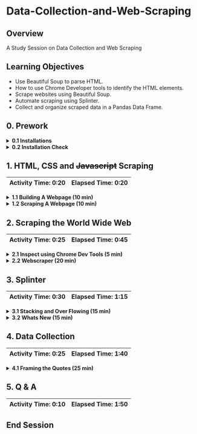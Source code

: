 # Data-Collection-and-Web-Scraping

## Overview
A Study Session on Data Collection and Web Scraping

## Learning Objectives

* Use Beautiful Soup to parse HTML.
* How to use Chrome Developer tools to identify the HTML elements. 
* Scrape websites using Beautiful Soup.
* Automate scraping using Splinter.
* Collect and organize scraped data in a Pandas Data Frame. 

## 0. Prework

<details>
<summary><strong>0.1 Installations</strong></summary>

The following tools and packages are required for the successful working of the activities: 

* `Chrome`
* `Chrome Driver`
* `Beautiful Soup`
* `requests`
* `splinter`
*  `html5lib`
*  `lxml`
*  `pandas`

[Chrome](https://www.google.com/chrome/dr/download/)

[Installation instructions for Chrome Driver](https://splinter.readthedocs.io/en/latest/install/external.html)

```shell
pip install requests
pip install beautifulsoup4
pip install "splinter[selenium4]"
pip install html5lib
pip install lxml
pip install pandas
```

</details>

<details>
<summary><strong>0.2 Installation Check </strong></summary>

Run the [Installation Check](Activites%2F0_2_Installation_Check%2FSolved%2F0_2_Installation_Check.ipynb) to verify all installations. Install packages as seemed necessary.

</details>


## 1. HTML, CSS and ~~Javascript~~ Scraping

| Activity Time: 0:20 | Elapsed Time: 0:20 | 
|---------------------|--------------------|

<details>
<summary><strong>1.1 Building A Webpage (10 min)</strong></summary>

**Starter** : [index.html](Activites%2F1_1_Building_A_Webpage%2FUnsolved%2Findex.html)

**Solution** : [index.html](Activites%2F1_1_Building_A_Webpage%2FSolved%2Findex.html)

</details>

<details>
<summary><strong>1.2 Scraping A Webpage (10 min)</strong></summary>

**Starter** : [1_2_Scraping_A_Webpage.ipynb](Activites%2F1_2_Scraping_A_Webpage%2FUnsolved%2F1_2_Scraping_A_Webpage.ipynb)

**Solution** : [1_2_Scraping_A_Webpage.ipynb](Activites%2F1_2_Scraping_A_Webpage%2FSolved%2F1_2_Scraping_A_Webpage.ipynb)

</details>

## 2. Scraping the World Wide Web

| Activity Time: 0:25 | Elapsed Time: 0:45 | 
|---------------------|--------------------|

<details>
<summary><strong>2.1 Inspect using Chrome Dev Tools (5 min)</strong></summary>

**Site**: [Laptops Site](https://webscraper.io/test-sites/e-commerce/allinone/computers/laptops)

</details>

<details>
<summary><strong>2.2 Webscraper (20 min)</strong></summary>

**Site**: [Laptops Site](https://webscraper.io/test-sites/e-commerce/allinone/computers/laptops)

**Starter** : [2_2_Webscraper.ipynb](Activites%2F2_2_Webscraper%2FUnsolved%2F2_2_Webscraper.ipynb)

**Solution** : [2_2_Webscraper.ipynb](Activites%2F2_2_Webscraper%2FSolved%2F2_2_Webscraper.ipynb)

</details>

## 3. Splinter

| Activity Time: 0:30 | Elapsed Time: 1:15 | 
|---------------------|--------------------|

<details>
<summary><strong>3.1 Stacking and Over Flowing (15 min)</strong></summary>

**Site**: [Stack Over Flow](https://stackoverflow.com/questions/tagged/python?sort=MostVotes&edited=true)

**Starter** : [3_1_Stacking_and_Over_Flowing.ipynb](Activites%2F3_1_Stacking_and_Over_Flowing%2FUnsolved%2F3_1_Stacking_and_Over_Flowing.ipynb)

**Solution** : [3_1_Stacking_and_Over_Flowing.ipynb](Activites%2F3_1_Stacking_and_Over_Flowing%2FSolved%2F3_1_Stacking_and_Over_Flowing.ipynb)

</details>

<details>
<summary><strong>3.2 Whats New (15 min)</strong></summary>

**Site**: [Global Voices](https://globalvoices.org/page/2/)

**Starter** : [3_2_Whats_New.ipynb](Activites%2F3_2_Whats_New%2FUnsolved%2F3_2_Whats_New.ipynb)

**Solution** : [3_2_Whats_New.ipynb](Activites%2F3_2_Whats_New%2FSolved%2F3_2_Whats_New.ipynb)

</details>

## 4. Data Collection

| Activity Time: 0:25 | Elapsed Time: 1:40 | 
|---------------------|--------------------|

<details>
<summary><strong>4.1 Framing the Quotes (25 min)</strong></summary>

**Site** : [Quotes to Scrape](http://quotes.toscrape.com/)

**Starter** : [4_1_Framing_the_Quotes.ipynb](Activites%2F4_1_Framing_the_Quotes%2FUnsolved%2F4_1_Framing_the_Quotes.ipynb)

**Solution** : [4_1_Framing_the_Quotes.ipynb](Activites%2F4_1_Framing_the_Quotes%2FSolved%2F4_1_Framing_the_Quotes.ipynb)

</details>

## 5. Q & A

| Activity Time: 0:10 | Elapsed Time: 1:50 | 
|---------------------|--------------------|

## End Session

